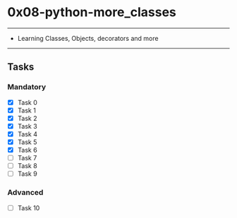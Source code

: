 # 0x08-python-more_classes

---
* Learning Classes, Objects, decorators and more
---

## Tasks
### Mandatory
- [x] Task 0
- [x] Task 1
- [x] Task 2
- [x] Task 3
- [x] Task 4
- [x] Task 5
- [x] Task 6
- [ ] Task 7
- [ ] Task 8
- [ ] Task 9

### Advanced
- [ ] Task 10
